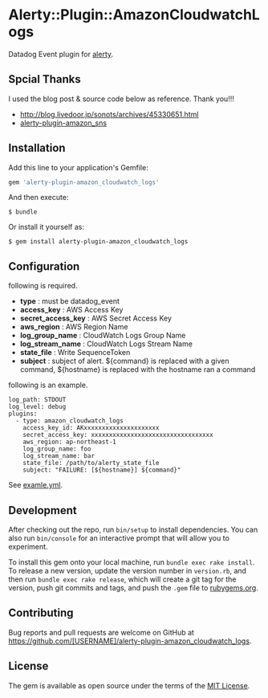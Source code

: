 # Alerty::Plugin::AmazonCloudwatchLogs

Datadog Event plugin for [alerty](https://github.com/sonots/alerty).

## Spcial Thanks

I used the blog post & source code below as reference. Thank you!!!

- http://blog.livedoor.jp/sonots/archives/45330651.html
- [alerty-plugin-amazon_sns](https://github.com/sonots/alerty-plugin-amazon_sns)

## Installation

Add this line to your application's Gemfile:

```ruby
gem 'alerty-plugin-amazon_cloudwatch_logs'
```

And then execute:

    $ bundle

Or install it yourself as:

    $ gem install alerty-plugin-amazon_cloudwatch_logs

## Configuration

following is required.

- **type** : must be datadog_event
- **access_key** : AWS Access Key 
- **secret_access_key** : AWS Secret Access Key 
- **aws_region** : AWS Region Name
- **log_group_name** : CloudWatch Logs Group Name
- **log_stream_name** : CloudWatch Logs Stream Name
- **state_file** : Write SequenceToken
- **subject** : subject of alert. ${command} is replaced with a given command, ${hostname} is replaced with the hostname ran a command

following is an example.

```
log_path: STDOUT
log_level: debug
plugins:
  - type: amazon_cloudwatch_logs
    access_key_id: AKxxxxxxxxxxxxxxxxxxxxx
    secret_access_key: xxxxxxxxxxxxxxxxxxxxxxxxxxxxxxxxxx
    aws_region: ap-northeast-1
    log_group_name: foo
    log_stream_name: bar
    state_file: /path/to/alerty_state_file
    subject: "FAILURE: [${hostname}] ${command}"
```

See [examle.yml](https://github.com/inokappa/alerty-plugin-amazon_cloudwatch_logs/blob/master/example.yml).

## Development

After checking out the repo, run `bin/setup` to install dependencies. You can also run `bin/console` for an interactive prompt that will allow you to experiment.

To install this gem onto your local machine, run `bundle exec rake install`. To release a new version, update the version number in `version.rb`, and then run `bundle exec rake release`, which will create a git tag for the version, push git commits and tags, and push the `.gem` file to [rubygems.org](https://rubygems.org).

## Contributing

Bug reports and pull requests are welcome on GitHub at https://github.com/[USERNAME]/alerty-plugin-amazon_cloudwatch_logs.


## License

The gem is available as open source under the terms of the [MIT License](http://opensource.org/licenses/MIT).

